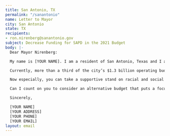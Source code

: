 ```yaml
---
title: San Antonio, TX
permalink: "/sanantonio"
name: Letter to Mayor
city: San Antonio
state: TX
recipients:
- ron.nirenberg@sanantonio.gov
subject: Decrease Funding for SAPD in the 2021 Budget
body: |-
  Dear Mayor Nirenberg:

  My name is [YOUR NAME]. I am a resident of San Antonio, Texas and I am emailing today to demand a complete overhaul on our San Antonio Police Department in light of the Black Lives Matter protests being demonstrated across the US, but specifically our city.

  Currently, more than a third of the city’s $1.3 billion operating budget is spent on the police department. At the same time, studies of the San Antonio PD have proven SAPD officers use force at higher rates against minorities. I am asking you, Mayor Nirenberg, to make a more overt and visible commitment to the city’s Black and Brown communities to combat an over-investment in their criminalization and surveillance. I therefore demand that you find ways to redirect money away from the SAPD’s overinflated budget. I urge you to pressure the city council for an ethical and equal reallocation of the city’s expenditures, away from the SAPD, and towards sectors that facilitate the dismantling of racial and class inequality.

  Now especially, you can take a supportive stand on racial and social justice by significantly defunding policing and investing in the community instead—starting with housing, transportation, education, community centers, and community-led organizations and projects.

  Can I count on you to consider an alternative budget that puts a focus on social services programs?

  Sincerely,

  [YOUR NAME]
  [YOUR ADDRESS]
  [YOUR PHONE]
  [YOUR EMAIL]
layout: email
---
```



